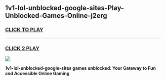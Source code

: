 
## 1v1-lol-unblocked-google-sites-Play-Unblocked-Games-Online-j2erg
<h3>
<a href="https://premium76.site?title=1v1-lol-unblocked-google-sites&ref=25A">CLICK TO PLAY</a></h3>
<hr>

<h3>
<a href="https://premium76.site?title=1v1-lol-unblocked-google-sites&ref=25A">CLICK 2 PLAY</a>
  
</h3>

<a href="https://premium76.site?title=1v1-lol-unblocked-google-sites&ref=25A"><img src="https://clearcache.store/games.png"></a>


**1v1-lol-unblocked-google-sites games unblocked: Your Gateway to Fun and Accessible Online Gaming**
